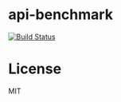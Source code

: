 api-benchmark
=============
[![Build Status](https://secure.travis-ci.org/matteofigus/api-benchmark.png?branch=master)](http://travis-ci.org/matteofigus/api-benchmark)

# License

MIT